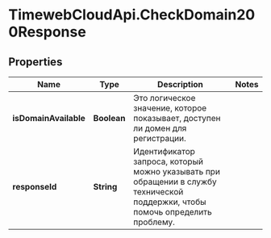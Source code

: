 # TimewebCloudApi.CheckDomain200Response

## Properties

Name | Type | Description | Notes
------------ | ------------- | ------------- | -------------
**isDomainAvailable** | **Boolean** | Это логическое значение, которое показывает, доступен ли домен для регистрации. | 
**responseId** | **String** | Идентификатор запроса, который можно указывать при обращении в службу технической поддержки, чтобы помочь определить проблему. | 


